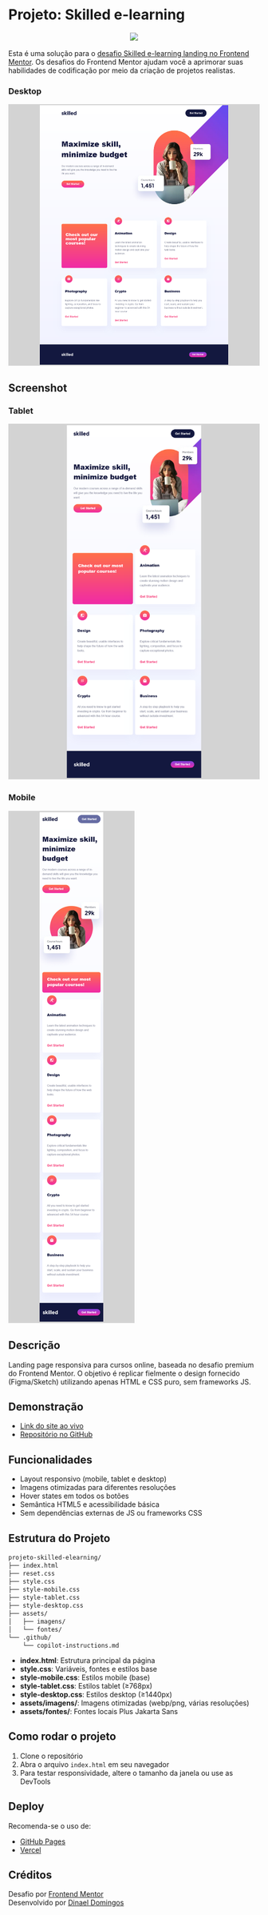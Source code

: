# Projeto: Skilled e-learning

<p align="center">
<img loading="lazy" src="http://img.shields.io/static/v1?label=STATUS&message=FINALIZADO&color=RED&style=for-the-badge"/>
</p>

Esta é uma solução para o [desafio Skilled e-learning landing no Frontend Mentor](https://www.frontendmentor.io/challenges/skilled-elearning-landing-page-S1ObDrZ8q). Os desafios do Frontend Mentor ajudam você a aprimorar suas habilidades de codificação por meio da criação de projetos realistas.

### Desktop

![Preview do Design](./Screenshot%20-%20Desktop%20-%20Frontend%20Mentor%20Skilled%20e-learning%20landing%20page.png)

## Screenshot

### Tablet

![Tablet](./Screenshot%20-%20Tablet%20-%20Frontend%20Mentor%20Skilled%20e-learning%20landing%20page.png)

### Mobile

![Mobile](./Screenshot%20-%20Mobile%20-%20Frontend%20Mentor%20Skilled%20e-learning%20landing%20page.png)

## Descrição

Landing page responsiva para cursos online, baseada no desafio premium do Frontend Mentor. O objetivo é replicar fielmente o design fornecido (Figma/Sketch) utilizando apenas HTML e CSS puro, sem frameworks JS.

## Demonstração

- [Link do site ao vivo](https://dinaeldomingos.github.io/projeto-skilled-elearning/)
- [Repositório no GitHub](https://github.com/DinaelDomingos/projeto-skilled-elearning)

## Funcionalidades

- Layout responsivo (mobile, tablet e desktop)
- Imagens otimizadas para diferentes resoluções
- Hover states em todos os botões
- Semântica HTML5 e acessibilidade básica
- Sem dependências externas de JS ou frameworks CSS

## Estrutura do Projeto

```
projeto-skilled-elearning/
├── index.html
├── reset.css
├── style.css
├── style-mobile.css
├── style-tablet.css
├── style-desktop.css
├── assets/
│   ├── imagens/
│   └── fontes/
└── .github/
    └── copilot-instructions.md
```

- **index.html**: Estrutura principal da página
- **style.css**: Variáveis, fontes e estilos base
- **style-mobile.css**: Estilos mobile (base)
- **style-tablet.css**: Estilos tablet (≥768px)
- **style-desktop.css**: Estilos desktop (≥1440px)
- **assets/imagens/**: Imagens otimizadas (webp/png, várias resoluções)
- **assets/fontes/**: Fontes locais Plus Jakarta Sans

## Como rodar o projeto

1. Clone o repositório
2. Abra o arquivo `index.html` em seu navegador
3. Para testar responsividade, altere o tamanho da janela ou use as DevTools

## Deploy

Recomenda-se o uso de:
- [GitHub Pages](https://dinaeldomingos.github.io/projeto-skilled-elearning/)
- [Vercel](https://projeto-skilled-elearning-lk0uoxhqd-dinaeldomingos-projects.vercel.app)

## Créditos

Desafio por [Frontend Mentor](https://www.frontendmentor.io)
<br>
Desenvolvido por [Dinael Domingos](#)

